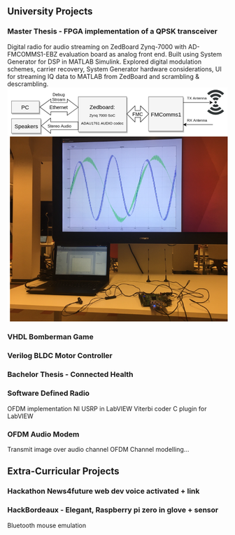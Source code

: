 ## University Projects

### Master Thesis - FPGA implementation of a QPSK transceiver
Digital radio for audio streaming on ZedBoard Zynq-7000 with AD-FMCOMMS1-EBZ evaluation board as analog front end. Built using System Generator for DSP in MATLAB Simulink. Explored digital modulation schemes, carrier recovery, System Generator hardware considerations, UI for streaming IQ data to MATLAB from ZedBoard and scrambling & descrambling.
![Image](hardware_thesis.PNG)
![Image](IQ_UI.PNG)
### VHDL Bomberman Game

### Verilog BLDC Motor Controller

### Bachelor Thesis - Connected Health

### Software Defined Radio
OFDM implementation NI USRP in LabVIEW
Viterbi coder C plugin for LabVIEW

### OFDM Audio Modem
Transmit image over audio channel
OFDM
Channel modelling...


## Extra-Curricular Projects

### Hackathon News4future web dev voice activated + link

### HackBordeaux - Elegant, Raspberry pi zero in glove + sensor
Bluetooth mouse emulation
